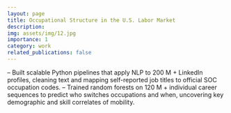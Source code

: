 ```yaml
---
layout: page
title: Occupational Structure in the U.S. Labor Market
description: 
img: assets/img/12.jpg
importance: 1
category: work
related_publications: false
---
```


– Built scalable Python pipelines that apply NLP to 200 M + LinkedIn profiles, cleaning text and mapping
self-reported job titles to official SOC occupation codes.
– Trained random forests on 120 M + individual career sequences to predict who switches occupations and when,
uncovering key demographic and skill correlates of mobility.
